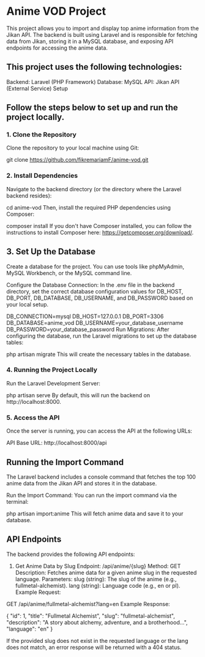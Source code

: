 # Anime VOD Project

This project allows you to import and display top anime information from the Jikan API. The backend is built using Laravel and is responsible for fetching data from Jikan, storing it in a MySQL database, and exposing API endpoints for accessing the anime data.

## This project uses the following technologies:

Backend: Laravel (PHP Framework)
Database: MySQL
API: Jikan API (External Service)
Setup
## Follow the steps below to set up and run the project locally.

### 1. Clone the Repository
Clone the repository to your local machine using Git:

git clone https://github.com/fikremariamF/anime-vod.git
### 2. Install Dependencies
Navigate to the backend directory (or the directory where the Laravel backend resides):

cd anime-vod
Then, install the required PHP dependencies using Composer:

composer install
If you don't have Composer installed, you can follow the instructions to install Composer here: https://getcomposer.org/download/.

## 3. Set Up the Database
Create a database for the project. You can use tools like phpMyAdmin, MySQL Workbench, or the MySQL command line.

Configure the Database Connection: In the .env file in the backend directory, set the correct database configuration values for DB_HOST, DB_PORT, DB_DATABASE, DB_USERNAME, and DB_PASSWORD based on your local setup.

DB_CONNECTION=mysql
DB_HOST=127.0.0.1
DB_PORT=3306
DB_DATABASE=anime_vod
DB_USERNAME=your_database_username
DB_PASSWORD=your_database_password
Run Migrations: After configuring the database, run the Laravel migrations to set up the database tables:

php artisan migrate
This will create the necessary tables in the database.

### 4. Running the Project Locally
Run the Laravel Development Server:

php artisan serve
By default, this will run the backend on http://localhost:8000.

### 5. Access the API
Once the server is running, you can access the API at the following URLs:

API Base URL: http://localhost:8000/api
## Running the Import Command
The Laravel backend includes a console command that fetches the top 100 anime data from the Jikan API and stores it in the database.

Run the Import Command:
You can run the import command via the terminal:

php artisan import:anime
This will fetch anime data and save it to your database.

## API Endpoints
The backend provides the following API endpoints:

1. Get Anime Data by Slug
Endpoint: /api/anime/{slug}
Method: GET
Description: Fetches anime data for a given anime slug in the requested language.
Parameters:
slug (string): The slug of the anime (e.g., fullmetal-alchemist).
lang (string): Language code (e.g., en or pl).
Example Request:

GET /api/anime/fullmetal-alchemist?lang=en
Example Response:

{
  "id": 1,
  "title": "Fullmetal Alchemist",
  "slug": "fullmetal-alchemist",
  "description": "A story about alchemy, adventure, and a brotherhood...",
  "language": "en"
}

If the provided slug does not exist in the requested language or the lang does not match, an error response will be returned with a 404 status.


